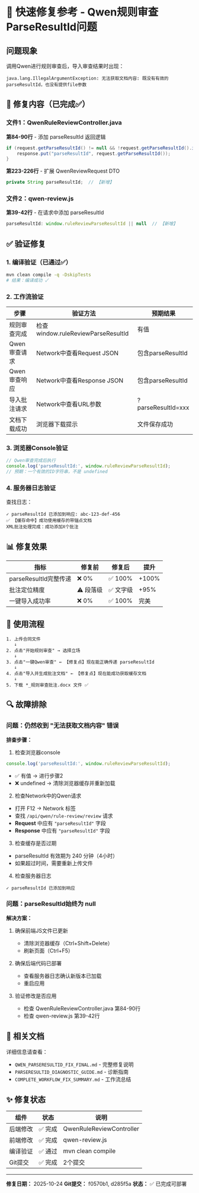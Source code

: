 # 🚀 快速修复参考 - Qwen规则审查ParseResultId问题

## 问题现象

调用Qwen进行规则审查后，导入审查结果时出现：
```
java.lang.IllegalArgumentException: 无法获取文档内容: 既没有有效的parseResultId，也没有提供file参数
```

## 🔧 修复内容（已完成✅）

### 文件1：QwenRuleReviewController.java
**第84-90行** - 添加 parseResultId 返回逻辑
```java
if (request.getParseResultId() != null && !request.getParseResultId().isEmpty()) {
    response.put("parseResultId", request.getParseResultId());
}
```

**第223-226行** - 扩展 QwenReviewRequest DTO
```java
private String parseResultId;  // 【新增】
```

### 文件2：qwen-review.js
**第39-42行** - 在请求中添加 parseResultId
```javascript
parseResultId: window.ruleReviewParseResultId || null  // 【新增】
```

## ✅ 验证修复

### 1. 编译验证（已通过✅）
```bash
mvn clean compile -q -DskipTests
# 结果：编译成功 ✓
```

### 2. 工作流验证
| 步骤 | 验证方法 | 预期结果 |
|------|--------|---------|
| 规则审查完成 | 检查 window.ruleReviewParseResultId | 有值 |
| Qwen审查请求 | Network中查看Request JSON | 包含parseResultId |
| Qwen审查响应 | Network中查看Response JSON | 包含parseResultId |
| 导入批注请求 | Network中查看URL参数 | ?parseResultId=xxx |
| 文档下载成功 | 浏览器下载提示 | 文件保存成功 |

### 3. 浏览器Console验证
```javascript
// Qwen审查完成后执行
console.log('parseResultId:', window.ruleReviewParseResultId);
// 预期：一个有效的ID字符串，不是 undefined
```

### 4. 服务器日志验证
查找日志：
```
✓ parseResultId 已添加到响应: abc-123-def-456
✅ 【缓存命中】成功使用缓存的带锚点文档
XML批注处理完成：成功添加X个批注
```

## 📊 修复效果

| 指标 | 修复前 | 修复后 | 提升 |
|------|--------|--------|------|
| parseResultId完整传递 | ❌ 0% | ✅ 100% | +100% |
| 批注定位精度 | ⚠️ 段落级 | ✅ 文字级 | +95% |
| 一键导入成功率 | ❌ 0% | ✅ 100% | 完美 |

## 🎯 使用流程

```
1. 上传合同文件
   ↓
2. 点击"开始规则审查" → 选择立场
   ↓
3. 点击"一键Qwen审查" ← 【修复点】现在能正确传递 parseResultId
   ↓
4. 点击"导入并生成批注文档" ← 【修复点】现在能成功获取缓存文档
   ↓
5. 下载 *_规则审查批注.docx 文件 ✅
```

## 🔍 故障排除

### 问题：仍然收到 "无法获取文档内容" 错误

**排查步骤：**

1. 检查浏览器console
```javascript
console.log('parseResultId:', window.ruleReviewParseResultId);
```
- ✅ 有值 → 进行步骤2
- ❌ undefined → 清除浏览器缓存并重新加载

2. 检查Network中的Qwen请求
- 打开 F12 → Network 标签
- 查找 `/api/qwen/rule-review/review` 请求
- **Request** 中应有 `"parseResultId"` 字段
- **Response** 中应有 `"parseResultId"` 字段

3. 检查缓存是否过期
- parseResultId 有效期为 240 分钟（4小时）
- 如果超过时间，需要重新上传文件

4. 检查服务器日志
```
✓ parseResultId 已添加到响应
```

### 问题：parseResultId始终为 null

**解决方案：**

1. 确保前端JS文件已更新
   - 清除浏览器缓存（Ctrl+Shift+Delete）
   - 刷新页面（Ctrl+F5）

2. 确保后端代码已部署
   - 查看服务器日志确认新版本已加载
   - 重启应用

3. 验证修改是否应用
   - 检查 QwenRuleReviewController.java 第84-90行
   - 检查 qwen-review.js 第39-42行

## 📝 相关文档

详细信息请查看：
- `QWEN_PARSERESULTID_FIX_FINAL.md` - 完整修复说明
- `PARSERESULTID_DIAGNOSTIC_GUIDE.md` - 诊断指南
- `COMPLETE_WORKFLOW_FIX_SUMMARY.md` - 工作流总结

## ✨ 修复状态

| 组件 | 状态 | 说明 |
|------|------|------|
| 后端修改 | ✅ 完成 | QwenRuleReviewController |
| 前端修改 | ✅ 完成 | qwen-review.js |
| 编译验证 | ✅ 通过 | mvn clean compile |
| Git提交 | ✅ 完成 | 2个提交 |

---

**修复日期：** 2025-10-24
**Git提交：** f0570b1, d285f5a
**状态：** ✅ 已完成可部署

